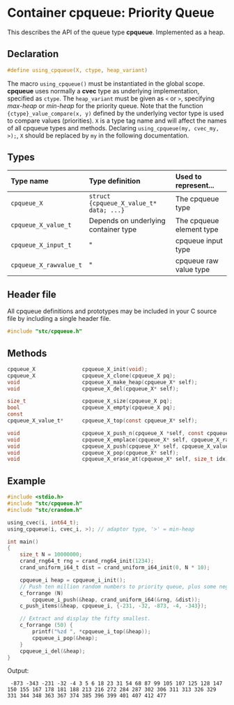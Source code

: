 # Container cpqueue: Priority Queue

This describes the API of the queue type **cpqueue**. Implemented as a heap.

## Declaration

```c
#define using_cpqueue(X, ctype, heap_variant)
```
The macro `using_cpqueue()` must be instantiated in the global scope.
**cpqueue** uses normally a **cvec** type as underlying implementation, specified as `ctype`.
The `heap_variant` must be given as `<` or `>`, specifying *max-heap* or *min-heap* for the priority queue.
Note that the function `{ctype}_value_compare(x, y)` defined by the underlying vector type is used to
compare values (priorities). `X` is a type tag name and will affect the names of all cpqueue types and methods.
Declaring `using_cpqueue(my, cvec_my, >);`, `X` should be replaced by `my` in the following documentation.

## Types

| Type name              | Type definition                         | Used to represent...      |
|:-----------------------|:----------------------------------------|:--------------------------|
| `cpqueue_X`            | `struct {cpqueue_X_value_t* data; ...}` | The cpqueue type          |
| `cpqueue_X_value_t`    | Depends on underlying container type    | The cpqueue element type  |
| `cpqueue_X_input_t`    |                   "                     | cpqueue input type        |
| `cpqueue_X_rawvalue_t` |                   "                     | cpqueue raw value type    |

## Header file

All cpqueue definitions and prototypes may be included in your C source file by including a single header file.

```c
#include "stc/cpqueue.h"
```

## Methods

```c
cpqueue_X               cpqueue_X_init(void);
cpqueue_X               cpqueue_X_clone(cpqueue_X pq);
void                    cpqueue_X_make_heap(cpqueue_X* self);
void                    cpqueue_X_del(cpqueue_X* self);

size_t                  cpqueue_X_size(cpqueue_X pq);
bool                    cpqueue_X_empty(cpqueue_X pq);
const
cpqueue_X_value_t*      cpqueue_X_top(const cpqueue_X* self);

void                    cpqueue_X_push_n(cpqueue_X *self, const cpqueue_X_input_t arr[], size_t size);
void                    cpqueue_X_emplace(cpqueue_X* self, cpqueue_X_rawvalue_t raw);
void                    cpqueue_X_push(cpqueue_X* self, cpqueue_X_value_t value);
void                    cpqueue_X_pop(cpqueue_X* self);
void                    cpqueue_X_erase_at(cpqueue_X* self, size_t idx);
```

## Example
```c
#include <stdio.h>
#include "stc/cpqueue.h"
#include "stc/crandom.h"

using_cvec(i, int64_t);
using_cpqueue(i, cvec_i, >); // adaptor type, '>' = min-heap

int main()
{
    size_t N = 10000000;
    crand_rng64_t rng = crand_rng64_init(1234);
    crand_uniform_i64_t dist = crand_uniform_i64_init(0, N * 10);

    cpqueue_i heap = cpqueue_i_init();
    // Push ten million random numbers to priority queue, plus some negative ones.
    c_forrange (N)
        cpqueue_i_push(&heap, crand_uniform_i64(&rng, &dist));
    c_push_items(&heap, cpqueue_i, {-231, -32, -873, -4, -343});

    // Extract and display the fifty smallest.
    c_forrange (50) {
        printf("%zd ", *cpqueue_i_top(&heap));
        cpqueue_i_pop(&heap);
    }
    cpqueue_i_del(&heap);
}
```
Output:
```
 -873 -343 -231 -32 -4 3 5 6 18 23 31 54 68 87 99 105 107 125 128 147 150 155 167 178 181 188 213 216 272 284 287 302 306 311 313 326 329 331 344 348 363 367 374 385 396 399 401 407 412 477
```